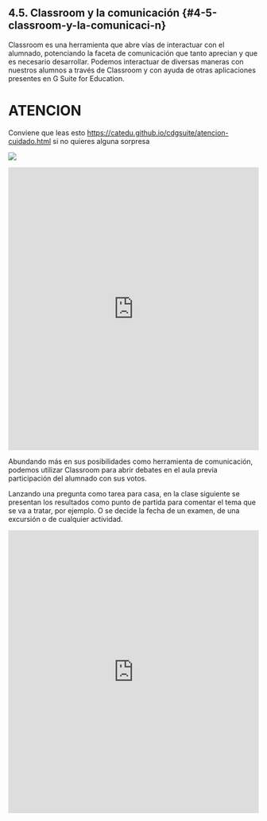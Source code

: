 ## 4.5\. Classroom y la comunicación {#4-5-classroom-y-la-comunicaci-n}

Classroom es una herramienta que abre vías de interactuar con el alumnado, potenciando la faceta de comunicación que tanto aprecian y que es necesario desarrollar. Podemos interactuar de diversas maneras con nuestros alumnos a través de Classroom y con ayuda de otras aplicaciones presentes en G Suite for Education.

# ATENCION

Conviene que leas esto https://catedu.github.io/cdgsuite/atencion-cuidado.html si no quieres alguna sorpresa

![](https://catedu.github.io/cdgsuite/assets/heraldo.jpg)


<iframe src="https://docs.google.com/presentation/d/e/2PACX-1vSWjZFFbULhfGB-AnY_KSXeEUJZ4_65B94UCaWL2Aca0EogxGQeCRNW4vPExInIJ8-ILC5oVRCG5xnr/embed?start=false&loop=false&delayms=3000" frameborder="0" width="100%" height="569" allowfullscreen="true" mozallowfullscreen="true" webkitallowfullscreen="true"></iframe>

Abundando más en sus posibilidades como herramienta de comunicación, podemos utilizar Classroom para abrir debates en el aula previa participación del alumnado con sus votos.

Lanzando una pregunta como tarea para casa, en la clase siguiente se presentan los resultados como punto de partida para comentar el tema que se va a tratar, por ejemplo. O se decide la fecha de un examen, de una excursión o de cualquier actividad.

<iframe src="https://docs.google.com/presentation/d/e/2PACX-1vR0X5LfZvzMmB7F0kbPXz3u7Dcs456LYjLQ--CNRvairhEHEs2HFnbfjv6zfSp3ziFVIRyWG9vAxG01/embed?start=false&loop=false&delayms=3000" frameborder="0" width="100%" height="569" allowfullscreen="true" mozallowfullscreen="true" webkitallowfullscreen="true"></iframe>
